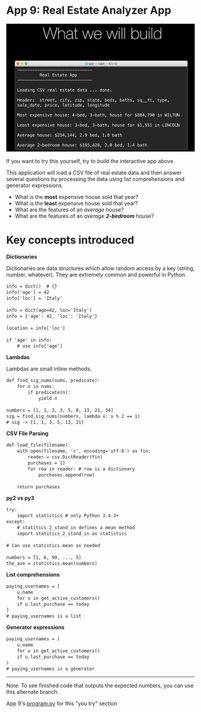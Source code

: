 # App 9: Real Estate Analyzer App

![image](app-9-screenshot.png)
 
If you want to try this yourself, try to build the interactive app above. 

This application will load a CSV file of real estate data and then answer several questions by processing the data using list comprehensions and generator expressions.

* What is the **most** expensive house sold that year?
* What is the **least** expensive house sold that year?
* What are the features of an *average* house?
* What are the features of an *average **2-bedroom*** house?

Key concepts introduced
=================

**Dictionaries**

Dictionaries are data structures which allow random access by a key (string, number, whatever). They are extremely common and powerful in Python.

    info = dict()  # {}
    info['age'] = 42
    info['loc'] = 'Italy'

    info = dict(age=42, loc='Italy')
    info = {'age': 42, 'loc': 'Italy'}

    location = info['loc']

    if 'age' in info: 
        # use info['age']

**Lambdas**

Lambdas are small inline methods.

    def find_sig_nums(nums, predicate):
        for n in nums:
            if predicate(n):
                yield n

    numbers = [1, 1, 2, 3, 5, 8, 13, 21, 34]
    sig = find_sig_nums(numbers, lambda x: x % 2 == 1)
    # sig -> [1, 1, 3, 5, 13, 21]

**CSV File Parsing**

    def load_file(filename):
        with open(filename, 'r', encoding='utf-8') as fin:
            reader = csv.DictReader(fin)
            purchases = []
            for row in reader: # row is a dictionary
                purchases.append(row)

        return purchases


**py2 vs py3**

    try:
        import statistics # only Python 3.4.3+
    except:
        # statitics_2_stand_in defines a mean method
        import statitics_2_stand_in as statistics

    # Can use statistics.mean as needed
    
    numbers = [1, 6, 99, ..., 5]
    the_ave = statistics.mean(numbers)

**List comprehensions**

    paying_usernames = [
        u.name
        for u in get_active_customers()
        if u.last_purchase == today
    ]
    # paying_usernames is a list

**Generator expressions**

    paying_usernames = (
        u.name
        for u in get_active_customers()
        if u.last_purchase == today
    )
    # paying_usernames is a generator


------------------

Note: To see finished code that outputs the expected 
numbers, you can use this alternate branch:

App 9's [program.py](https://github.com/mikeckennedy/python-jumpstart-course-demos/blob/app_9_matching_output/apps/09_real_estate_analyzer/final/program.py)
 for this "you try" section